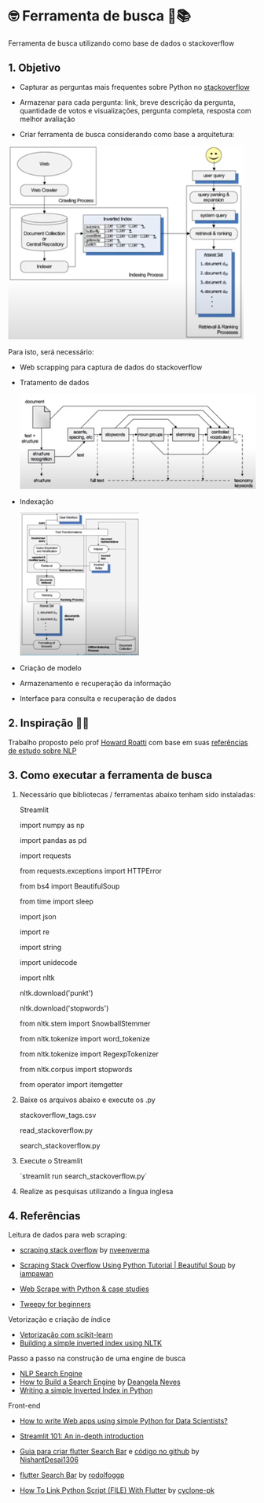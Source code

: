 # 🤓 Ferramenta de busca 🔎📚 
Ferramenta de busca utilizando como base de dados o stackoverflow

## 1. Objetivo
* Capturar as perguntas mais frequentes sobre Python no [stackoverflow](https://stackoverflow.com/questions/)

* Armazenar para cada pergunta: link, breve descrição da pergunta, quantidade de votos e visualizações, pergunta completa, resposta com melhor avaliação

* Criar ferramenta de busca considerando como base a arquitetura:

![](https://github.com/sielerod/search_stackoverflow/blob/master/pictures/Arquitetura.PNG)

Para isto, será necessário:

* Web scrapping para captura de dados do stackoverflow


* Tratamento de dados 
   
   ![](https://github.com/sielerod/search_stackoverflow/blob/master/pictures/logica_texto.PNG)
      
* Indexação
    
    ![](https://github.com/sielerod/search_stackoverflow/blob/master/pictures/Ranqueamento.PNG)

* Criação de modelo

* Armazenamento e recuperação da informação

* Interface para consulta e recuperação de dados


## 2. Inspiração 🤔💭
Trabalho proposto pelo prof [Howard Roatti](https://github.com/hroatti) com base em suas [referências de estudo sobre NLP](https://github.com/hroatti/Python)

## 3. Como executar a ferramenta de busca

1) Necessário que bibliotecas / ferramentas abaixo tenham sido instaladas:

    Streamlit

    import numpy as np 

    import pandas as pd

    import requests 

    from requests.exceptions import HTTPError

    from bs4 import BeautifulSoup

    from time import sleep

    import json

    import re

    import string

    import unidecode

    import nltk

    nltk.download('punkt')

    nltk.download('stopwords')

    from nltk.stem import SnowballStemmer

    from nltk.tokenize import word_tokenize

    from nltk.tokenize import RegexpTokenizer

    from nltk.corpus import stopwords

    from operator import itemgetter


2) Baixe os arquivos abaixo e execute os .py

    stackoverflow_tags.csv

    read_stackoverflow.py
    
    search_stackoverflow.py

3) Execute o Streamlit

    ´streamlit run search_stackoverflow.py´

4) Realize as pesquisas utilizando a língua inglesa


## 4. Referências
Leitura de dados para web scraping:
 * [scraping stack overflow](https://medium.com/@nveenverma/web-scraping-tutorial-project-scraping-stack-overflow-e28bb139fc3b) by [nveenverma](https://github.com/nveenverma)

 * [Scraping Stack Overflow Using Python Tutorial | Beautiful Soup](https://www.youtube.com/watch?v=EolFGrohtzw) by [iampawan](https://gist.github.com/iampawan)

 * [Web Scrape with Python & case studies](https://www.analyticsvidhya.com/blog/2017/07/web-scraping-in-python-using-scrapy/)

 * [Tweepy for beginners](https://towardsdatascience.com/tweepy-for-beginners-24baf21f2c25)

Vetorização e criação de índice
 * [Vetorização com scikit-learn](https://scikit-learn.org/stable/modules/generated/sklearn.feature_extraction.text.TfidfVectorizer.html)
 * [Building a simple inverted index using NLTK](https://nlpforhackers.io/building-a-simple-inverted-index-using-nltk/)

Passo a passo na construção de uma engine de busca
* [NLP Search Engine](https://www.kaggle.com/amitkumarjaiswal/nlp-search-engine)
* [How to Build a Search Engine](https://medium.com/@deangelaneves/how-to-build-a-search-engine-from-scratch-in-python-part-1-96eb240f9ecb) by [Deangela Neves](https://github.com/deangelacgn) 
* [Writing a simple Inverted Index in Python](https://medium.com/@fro_g/writing-a-simple-inverted-index-in-python-3c8bcb52169a)

Front-end
* [How to write Web apps using simple Python for Data Scientists?](https://towardsdatascience.com/how-to-write-web-apps-using-simple-python-for-data-scientists-a227a1a01582)
* [Streamlit 101: An in-depth introduction](https://towardsdatascience.com/streamlit-101-an-in-depth-introduction-fc8aad9492f2)
* [Guia para criar flutter Search Bar]([https://blog.usejournal.com/change-app-bar-in-flutter-with-animation-cfffb3413e8a]) e [código no github](https://github.com/NishantDesai1306/flutter_search_bar_transition) by [NishantDesai1306](https://github.com/NishantDesai1306)

* [flutter Search Bar](https://github.com/rodolfoggp/search_app_bar) by [rodolfoggp](https://github.com/rodolfoggp)

* [How To Link Python Script (FILE) With Flutter](https://www.youtube.com/watch?v=LXB3gap6P8k&t=21s) by [cyclone-pk](https://github.com/cyclone-pk/pythonandflutter)